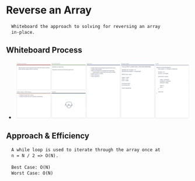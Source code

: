 # Reverse an Array

  ```
    Whiteboard the approach to solving for reversing an array 
    in-place.
  ```

## Whiteboard Process

  - ![Whiteboard Process](../../assets/img/code-401-challenge-01.png)

## Approach & Efficiency

  ```
    A while loop is used to iterate through the array once at 
    n = N / 2 => O(N).

    Best Case: O(N)
    Worst Case: O(N)
  ```
